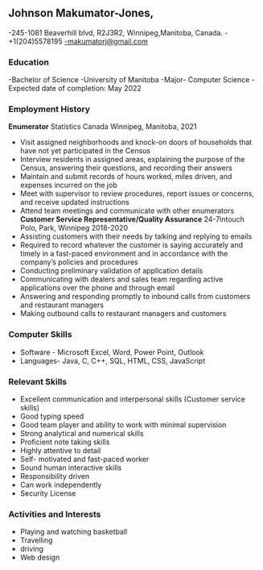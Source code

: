 ## Johnson Makumator-Jones,
-245-1081 Beaverhill blvd,
R2J3R2,
Winnipeg,Manitoba, Canada.
-+1(204)5578195
-makumatorj@gmail.com
### Education
-Bachelor of Science
-University of Manitoba 
-Major- Computer Science
-Expected date of completion: May 2022
### Employment History
**Enumerator** 
Statistics Canada Winnipeg, Manitoba, 2021
-	Visit assigned neighborhoods and knock-on doors of households that have not yet
participated in the Census
-	Interview residents in assigned areas, explaining the purpose of the Census, answering
their questions, and recording their answers
-	Maintain and submit records of hours worked, miles driven, and expenses incurred on the job
-	Meet with supervisor to review procedures, report issues or concerns, and receive
updated instructions
-	Attend team meetings and communicate with other enumerators
**Customer Service Representative/Quality Assurance**
24-7intouch Polo, Park, Winnipeg 2018-2020
-	Assisting customers with their needs by talking and replying to emails
-	Required to record whatever the customer is saying accurately and timely in a fast-paced environment and in accordance with the company’s policies and procedures 
-	Conducting preliminary validation of application details
-	Communicating with dealers and sales team regarding active applications over the phone and through email
-	Answering and responding promptly to inbound calls from customers and restaurant managers
-	Making outbound calls to restaurant managers and customers
### Computer Skills
- Software - Microsoft Excel, Word, Power Point, Outlook
- Languages- Java, C, C++, SQL, HTML, CSS, JavaScript
### Relevant Skills
- Excellent communication and interpersonal skills (Customer service skills)
- Good typing speed
- Good team player and ability to work with minimal supervision
- Strong analytical and numerical skills
- Proficient note taking skills
- Highly attentive to detail
- Self- motivated and fast-paced worker
- Sound human interactive skills
- Responsibility driven
- Can work independently
- Security License
### Activities and Interests
-	Playing and watching basketball
-	Travelling
-	driving
-	Web design


